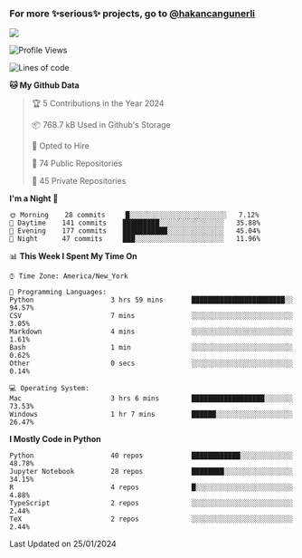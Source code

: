 ### For more ✨serious✨ projects, go to [@hakancangunerli](https://github.com/hakancangunerli)

![](https://github-readme-stats.vercel.app/api/top-langs/?username=hakancangunerli&layout=compact&hide=jupyter%20notebook,tex,html,shell,CSS,Ruby,Makefile,EmberScript,MATLAB,C&langs_count=6&exclude_repo=2015-csharp,gt_code,gsu_code,uga_code,uga_robotics)

<!--START_SECTION:waka-->
![Profile Views](http://img.shields.io/badge/Profile%20Views-1-blue)

![Lines of code](https://img.shields.io/badge/From%20Hello%20World%20I%27ve%20Written-479639%20lines%20of%20code-blue)

**🐱 My Github Data** 

> 🏆 5 Contributions in the Year 2024
 > 
> 📦 768.7 kB Used in Github's Storage 
 > 
> 💼 Opted to Hire
 > 
> 📜 74 Public Repositories 
 > 
> 🔑 45 Private Repositories  
 > 
**I'm a Night 🦉** 

```text
🌞 Morning    28 commits     █░░░░░░░░░░░░░░░░░░░░░░░░   7.12% 
🌆 Daytime    141 commits    █████████░░░░░░░░░░░░░░░░   35.88% 
🌃 Evening    177 commits    ███████████░░░░░░░░░░░░░░   45.04% 
🌙 Night      47 commits     ███░░░░░░░░░░░░░░░░░░░░░░   11.96%

```


📊 **This Week I Spent My Time On** 

```text
⌚︎ Time Zone: America/New_York

💬 Programming Languages: 
Python                   3 hrs 59 mins       ███████████████████████░░   94.57% 
CSV                      7 mins              ░░░░░░░░░░░░░░░░░░░░░░░░░   3.05% 
Markdown                 4 mins              ░░░░░░░░░░░░░░░░░░░░░░░░░   1.61% 
Bash                     1 min               ░░░░░░░░░░░░░░░░░░░░░░░░░   0.62% 
Other                    0 secs              ░░░░░░░░░░░░░░░░░░░░░░░░░   0.14%

💻 Operating System: 
Mac                      3 hrs 6 mins        ██████████████████░░░░░░░   73.53% 
Windows                  1 hr 7 mins         ██████░░░░░░░░░░░░░░░░░░░   26.47%

```

**I Mostly Code in Python** 

```text
Python                   40 repos            ████████████░░░░░░░░░░░░░   48.78% 
Jupyter Notebook         28 repos            ████████░░░░░░░░░░░░░░░░░   34.15% 
R                        4 repos             █░░░░░░░░░░░░░░░░░░░░░░░░   4.88% 
TypeScript               2 repos             ░░░░░░░░░░░░░░░░░░░░░░░░░   2.44% 
TeX                      2 repos             ░░░░░░░░░░░░░░░░░░░░░░░░░   2.44%

```



 Last Updated on 25/01/2024
<!--END_SECTION:waka-->


